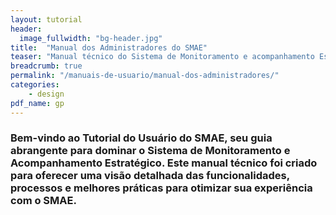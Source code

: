 ```yaml
---
layout: tutorial
header:
  image_fullwidth: "bg-header.jpg"
title:  "Manual dos Administradores do SMAE"
teaser: "Manual técnico do Sistema de Monitoramento e acompanhamento Estratégico."
breadcrumb: true
permalink: "/manuais-de-usuario/manual-dos-administradores/"
categories:
    - design
pdf_name: gp
---
```


### Bem-vindo ao Tutorial do Usuário do SMAE, seu guia abrangente para dominar o Sistema de Monitoramento e Acompanhamento Estratégico. Este manual técnico foi criado para oferecer uma visão detalhada das funcionalidades, processos e melhores práticas para otimizar sua experiência com o SMAE.